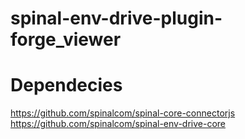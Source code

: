 # spinal-env-drive-plugin-forge_viewer

# Dependecies

https://github.com/spinalcom/spinal-core-connectorjs
https://github.com/spinalcom/spinal-env-drive-core
